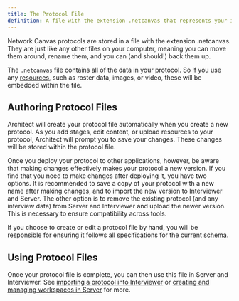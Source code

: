 ```yaml
---
title: The Protocol File
definition: A file with the extension .netcanvas that represents your interview protocol and contains all data and assets used by it.
---
```


Network Canvas protocols are stored in a file with the extension .netcanvas. They are just like any other files on your computer, meaning you can move them around, rename them, and you can (and should!) back them up.

The `.netcanvas` file contains all of the data in your protocol. So if you use any [resources](/en/desktop/key-concepts/resources), such as roster data, images, or video, these will be embedded within the file.

## Authoring Protocol Files

Architect will create your protocol file automatically when you create a new protocol. As you add stages, edit content, or upload resources to your protocol, Architect will prompt you to save your changes. These changes will be stored within the protocol file.

Once you deploy your protocol to other applications, however, be aware that making changes effectively makes your protocol a new version. If you find that you need to make changes after deploying it, you have two options. It is recommended to save a copy of your protocol with a new name after making changes, and to import the new version to Interviewer and Server. The other option is to remove the existing protocol (and any interview data) from Server and Interviewer and upload the newer version. This is necessary to ensure compatibility across tools.

If you choose to create or edit a protocol file by hand, you will be responsible for ensuring it follows all specifications for the current [schema](/en/desktop/reference/protocol-schema-information).

## Using Protocol Files

Once your protocol file is complete, you can then use this file in Server and Interviewer. See [importing a protocol into Interviewer](/en/desktop/how-to/import-a-protocol) or [creating and managing workspaces in Server](/en/desktop/how-to/server-workspaces) for more.
